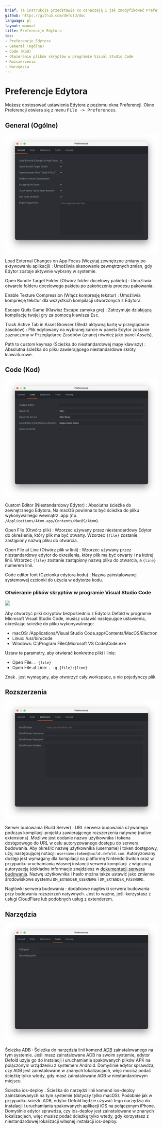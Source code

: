 ```yaml
---
brief: Ta instrukcja przedstawia co oznaczają i jak zmodyfikować Preferencje Edytora.
github: https://github.com/defold/doc
language: pl
layout: manual
title: Preferencje Edytora
toc:
- Preferencje Edytora
- General (Ogólne)
- Code (Kod)
- Otwieranie plików skryptów w programie Visual Studio Code
- Rozszerzenia
- Narzędzia
---
```


# Preferencje Edytora

Możesz dostosować ustawienia Edytora z poziomu okna Preferencji. Okno Preferencji otwiera się z menu <kbd>File -> Preferences</kbd>.

## General (Ogólne)

![](/manuals/images/editor/preferences_general.png)

Load External Changes on App Focus (Wczytaj zewnętrzne zmiany po aktywowaniu aplikacji)
: Umożliwia skanowanie zewnętrznych zmian, gdy Edytor zostaje aktywnie wybrany w systemie.

Open Bundle Target Folder (Otwórz folder docelowy pakietu)
: Umożliwia otwarcie folderu docelowego pakietu po zakończeniu procesu pakowania.

Enable Texture Compression (Włącz kompresję tekstur)
: Umożliwia kompresję tekstur dla wszystkich kompilacji utworzonych z Edytora.

Escape Quits Game (Klawisz Escape zamyka grę)
: Zatrzymuje działającą kompilację twojej gry za pomocą klawisza <kbd>Esc</kbd>.

Track Active Tab in Asset Browser (Śledź aktywną kartę w przeglądarce zasobów)
: Plik edytowany na wybranej karcie w panelu Edytor zostanie zaznaczony w Przeglądarce Zasobów (znanej również jako panel *Assets*).

Path to custom keymap (Ścieżka do niestandardowej mapy klawiszy)
: Absolutna ścieżka do pliku zawierającego niestandardowe skróty klawiaturowe.

## Code (Kod)

![](/manuals/images/editor/preferences_code.png)

Custom Editor (Niestandardowy Edytor)
: Absolutna ścieżka do zewnętrznego Edytora. Na macOS powinna to być ścieżka do pliku wykonywalnego wewnątrz .app (np. `/Applications/Atom.app/Contents/MacOS/Atom`).

Open File (Otwórz plik)
: Wzorzec używany przez niestandardowy Edytor do określenia, który plik ma być otwarty. Wzorzec `{file}` zostanie zastąpiony nazwą pliku do otwarcia.

Open File at Line (Otwórz plik w linii)
: Wzorzec używany przez niestandardowy edytor do określenia, który plik ma być otwarty i na której linii. Wzorzec `{file}` zostanie zastąpiony nazwą pliku do otwarcia, a `{line}` numerem linii.

Code editor font (Czcionka edytora kodu)
: Nazwa zainstalowanej systemowej czcionki do użycia w edytorze kodu.

### Otwieranie plików skryptów w programie Visual Studio Code

![](/manuals/images/editor/preferences_vscode.png)

Aby otworzyć pliki skryptów bezpośrednio z Edytora Defold w programie Microsoft Visual Studio Code, musisz ustawić następujące ustawienia, określając ścieżkę do pliku wykonywalnego:

- macOS: /Applications/Visual Studio Code.app/Contents/MacOS/Electron
- Linux: /usr/bin/code
- Windows: C:\Program Files\Microsoft VS Code\Code.exe

Ustaw te parametry, aby otwierać konkretne pliki i linie:

- Open File: `. {file}`
- Open File at Line: `. -g {file}:{line}`

Znak . jest wymagany, aby otworzyć cały workspace, a nie pojedynczy plik.

## Rozszerzenia

![](/manuals/images/editor/preferences_extensions.png)

Serwer budowania (Build Server)
: URL serwera budowania używanego podczas kompilacji projektu zawierającego rozszerzenia natywne (native extensions). Możliwe jest dodanie nazwy użytkownika i tokena dostępowego do URL w celu autoryzowanego dostępu do serwera budowania. Aby określić nazwę użytkownika (username) i token dostępowy, użyj następującej notacji: `username:token@build.defold.com`. Autoryzowany dostęp jest wymagany dla kompilacji na platformę Nintendo Switch oraz w przypadku uruchamiania własnej instancji serwera kompilacji z włączoną autoryzacją (dokładne informacje znajdziesz w [dokumentacji serwera budowania](https://github.com/defold/extender/blob/dev/README_SECURITY.md). Nazwę użytkownika i hasło można także ustawić jako zmienne środowiskowe systemu `DM_EXTENDER_USERNAME` i `DM_EXTENDER_PASSWORD`.

Nagłówki serwera budowania
: dodatkowe nagłówki serwera budowania przy budowaniu rozszerzeń natywnych. Jest to ważne, jeśli korzystasz z usługi CloudFlare lub podobnych usług z extenderem.

## Narzędzia

![](/manuals/images/editor/preferences_tools.png)

Ścieżka ADB
: Ścieżka do narzędzia linii komend [ADB](https://developer.android.com/tools/adb) zainstalowanego na tym systemie. Jeśli masz zainstalowane ADB na swoim systemie, edytor Defold użyje go do instalacji i uruchamiania spakowanych plików APK na połączonym urządzeniu z systemem Android. Domyślnie edytor sprawdza, czy ADB jest zainstalowane w znanych lokalizacjach, więc musisz podać ścieżkę tylko wtedy, gdy masz zainstalowane ADB w niestandardowym miejscu.

Ścieżka ios-deploy
: Ścieżka do narzędzi linii komend ios-deploy zainstalowanych na tym systemie (dotyczy tylko macOS). Podobnie jak w przypadku ścieżki ADB, edytor Defold będzie używać tego narzędzia do instalacji i uruchamiania spakowanych aplikacji iOS na połączonym iPhone. Domyślnie edytor sprawdza, czy ios-deploy jest zainstalowane w znanych lokalizacjach, więc musisz podać ścieżkę tylko wtedy, gdy korzystasz z niestandardowej lokalizacji własnej instalacji ios-deploy.